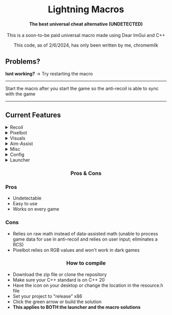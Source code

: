<h1 align="center">
Lightning Macros
</h1>

<h4 align="center">
The best universal cheat alternative (UNDETECTED)
</h4>

<p align="center">
This is a soon-to-be paid universal macro made using Dear ImGui and C++
</p>

<p align="center">
This code, as of 2/6/2024, has only been written by me, chromemilk
</p>

## Problems?

**Isnt working?** -> Try restarting the macro

---

Start the macro after you start the game so the anti-recoil is able to sync with the game

---

## Current Features

<details>
<summary>Recoil</summary>

- Vertical and horizontal anti-recoil
- Smoothing
- Multiplier
- Humanizer
- Presets

</details>

<details>
<summary>Pixelbot</summary>

- Adjustable accuracy
- Debug

</details>

<details>
<summary>Visuals</summary>

- External crosshair
- Adjustable opacity
- Adjustable size

</details>

<details>
<summary>Aim-Assist</summary>

- Moves your cursor from left to right
- Adjustable fov
- Adjustable Strength

</details>

<details>
<summary>Misc</summary>

- Fps counter
- Style changer
- Low impact

</details>

<details>
<summary>Config</summary>

- Add configs
- Delete configs

</details>

<details>
<summary>Launcher</summary>

- Standalone crosshair
- Macro
- File checker
- Uninstaller

</details>

<h3 align="center">
Pros & Cons
</h3>

<h3>Pros</h3>

- Undetectable
- Easy to use
- Works on every game

<h3>Cons</h3>

- Relies on raw math instead of data-assisted math (unable to process game data for use in anti-recoil and relies on user input; eliminates a RCS)
- Pixelbot relies on RGB values and won't work in dark games

<h3 align="center">
How to compile
</h3>

- Download the zip file or clone the repository 
- Make sure your C++ standard is on C++ 20
- Have the icon on your desktop or change the location in the resource.h file
- Set your project to "release" x86
- Click the green arrow or build the solution
- **This applies to BOTH the launcher and the macro solutions**
